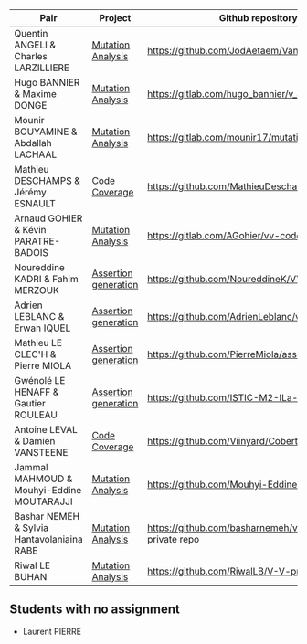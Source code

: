 
Pair         | Project | Github repository
------------ | ------- | -----------------
Quentin ANGELI & Charles LARZILLIERE | [Mutation Analysis](README.md#mutation-analysis) | https://github.com/JodAetaem/VandVProject2018
Hugo BANNIER & Maxime DONGE | [Mutation Analysis](README.md#mutation-analysis)         | https://gitlab.com/hugo_bannier/v_and_v_project
Mounir BOUYAMINE & Abdallah LACHAAL | [Mutation Analysis](README.md#mutation-analysis) | https://gitlab.com/mounir17/mutation-analysis
Mathieu DESCHAMPS & Jérémy ESNAULT | [Code Coverage](README.md#code-coverage) | https://github.com/MathieuDeschamps/V-V
Arnaud GOHIER & Kévin PARATRE-BADOIS | [Mutation Analysis](README.md#mutation-analysis) | https://gitlab.com/AGohier/vv-codemutation
Noureddine KADRI & Fahim MERZOUK | [Assertion generation](README.md#assertion-generation) | https://github.com/NoureddineK/VV_Project
Adrien LEBLANC & Erwan IQUEL | [Assertion generation](README.md#assertion-generation) | https://github.com/AdrienLeblanc/vv 
Mathieu LE CLEC'H & Pierre MIOLA | [Assertion generation](README.md#assertion-generation) | https://github.com/PierreMiola/assertionGeneration
Gwénolé LE HENAFF & Gautier ROULEAU | [Assertion generation](README.md#assertion-generation) | https://github.com/ISTIC-M2-ILa-GM/WeAssert
Antoine LEVAL & Damien VANSTEENE | [Code Coverage](README.md#code-coverage) | https://github.com/Viinyard/Coberturajour.git
Jammal MAHMOUD & Mouhyi-Eddine MOUTARAJJI | [Mutation Analysis](README.md#mutation-analysis) | https://github.com/Mouhyi-Eddine/Projet_V_and_V
Bashar NEMEH & Sylvia Hantavolaniaina RABE | [Mutation Analysis](README.md#mutation-analysis) | https://github.com/basharnemeh/vv_project note: private repo
Riwal LE BUHAN | [Mutation Analysis](README.md#mutation-analysis) | https://github.com/RiwalLB/V-V-project

## Students with no assignment 

* Laurent PIERRE
